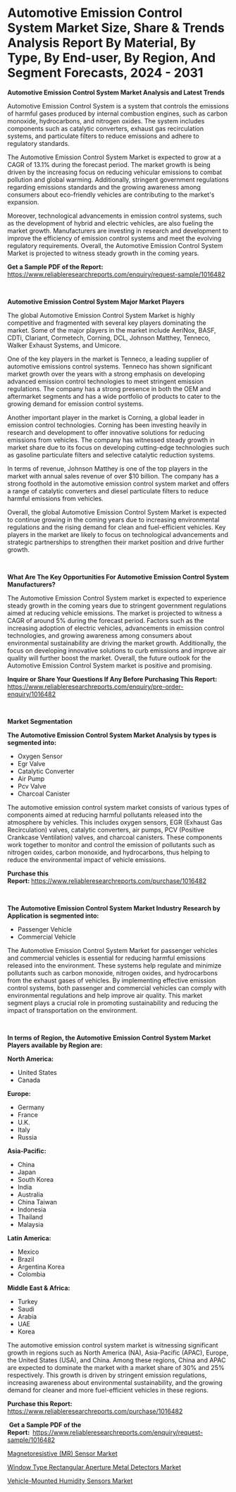 <p><h1>Automotive Emission Control System Market Size, Share & Trends Analysis Report By Material, By Type, By End-user, By Region, And Segment Forecasts, 2024 - 2031</h1></p><p><strong>Automotive Emission Control System Market Analysis and Latest Trends</strong></p>
<p><p>Automotive Emission Control System is a system that controls the emissions of harmful gases produced by internal combustion engines, such as carbon monoxide, hydrocarbons, and nitrogen oxides. The system includes components such as catalytic converters, exhaust gas recirculation systems, and particulate filters to reduce emissions and adhere to regulatory standards.</p><p>The Automotive Emission Control System Market is expected to grow at a CAGR of 13.1% during the forecast period. The market growth is being driven by the increasing focus on reducing vehicular emissions to combat pollution and global warming. Additionally, stringent government regulations regarding emissions standards and the growing awareness among consumers about eco-friendly vehicles are contributing to the market's expansion.</p><p>Moreover, technological advancements in emission control systems, such as the development of hybrid and electric vehicles, are also fueling the market growth. Manufacturers are investing in research and development to improve the efficiency of emission control systems and meet the evolving regulatory requirements. Overall, the Automotive Emission Control System Market is projected to witness steady growth in the coming years.</p></p>
<p><strong>Get a Sample PDF of the Report:&nbsp;</strong> <a href="https://www.reliableresearchreports.com/enquiry/request-sample/1016482">https://www.reliableresearchreports.com/enquiry/request-sample/1016482</a></p>
<p>&nbsp;</p>
<p><strong>Automotive Emission Control System Major Market Players</strong></p>
<p><p>The global Automotive Emission Control System Market is highly competitive and fragmented with several key players dominating the market. Some of the major players in the market include AeriNox, BASF, CDTi, Clariant, Cormetech, Corning, DCL, Johnson Matthey, Tenneco, Walker Exhaust Systems, and Umicore.</p><p>One of the key players in the market is Tenneco, a leading supplier of automotive emissions control systems. Tenneco has shown significant market growth over the years with a strong emphasis on developing advanced emission control technologies to meet stringent emission regulations. The company has a strong presence in both the OEM and aftermarket segments and has a wide portfolio of products to cater to the growing demand for emission control systems.</p><p>Another important player in the market is Corning, a global leader in emission control technologies. Corning has been investing heavily in research and development to offer innovative solutions for reducing emissions from vehicles. The company has witnessed steady growth in market share due to its focus on developing cutting-edge technologies such as gasoline particulate filters and selective catalytic reduction systems.</p><p>In terms of revenue, Johnson Matthey is one of the top players in the market with annual sales revenue of over $10 billion. The company has a strong foothold in the automotive emission control system market and offers a range of catalytic converters and diesel particulate filters to reduce harmful emissions from vehicles.</p><p>Overall, the global Automotive Emission Control System Market is expected to continue growing in the coming years due to increasing environmental regulations and the rising demand for clean and fuel-efficient vehicles. Key players in the market are likely to focus on technological advancements and strategic partnerships to strengthen their market position and drive further growth.</p></p>
<p>&nbsp;</p>
<p><strong>What Are The Key Opportunities For Automotive Emission Control System Manufacturers?</strong></p>
<p><p>The Automotive Emission Control System market is expected to experience steady growth in the coming years due to stringent government regulations aimed at reducing vehicle emissions. The market is projected to witness a CAGR of around 5% during the forecast period. Factors such as the increasing adoption of electric vehicles, advancements in emission control technologies, and growing awareness among consumers about environmental sustainability are driving the market growth. Additionally, the focus on developing innovative solutions to curb emissions and improve air quality will further boost the market. Overall, the future outlook for the Automotive Emission Control System market is positive and promising.</p></p>
<p><strong>Inquire or Share Your Questions If Any Before Purchasing This Report:</strong> <a href="https://www.reliableresearchreports.com/enquiry/pre-order-enquiry/1016482">https://www.reliableresearchreports.com/enquiry/pre-order-enquiry/1016482</a></p>
<p>&nbsp;</p>
<p><strong>Market Segmentation</strong></p>
<p><strong>The Automotive Emission Control System Market Analysis by types is segmented into:</strong></p>
<p><ul><li>Oxygen Sensor</li><li>Egr Valve</li><li>Catalytic Converter</li><li>Air Pump</li><li>Pcv Valve</li><li>Charcoal Canister</li></ul></p>
<p><p>The automotive emission control system market consists of various types of components aimed at reducing harmful pollutants released into the atmosphere by vehicles. This includes oxygen sensors, EGR (Exhaust Gas Recirculation) valves, catalytic converters, air pumps, PCV (Positive Crankcase Ventilation) valves, and charcoal canisters. These components work together to monitor and control the emission of pollutants such as nitrogen oxides, carbon monoxide, and hydrocarbons, thus helping to reduce the environmental impact of vehicle emissions.</p></p>
<p><strong>Purchase this Report:&nbsp;</strong><a href="https://www.reliableresearchreports.com/purchase/1016482">https://www.reliableresearchreports.com/purchase/1016482</a></p>
<p>&nbsp;</p>
<p><strong>The Automotive Emission Control System Market Industry Research by Application is segmented into:</strong></p>
<p><ul><li>Passenger Vehicle</li><li>Commercial Vehicle</li></ul></p>
<p><p>The Automotive Emission Control System Market for passenger vehicles and commercial vehicles is essential for reducing harmful emissions released into the environment. These systems help regulate and minimize pollutants such as carbon monoxide, nitrogen oxides, and hydrocarbons from the exhaust gases of vehicles. By implementing effective emission control systems, both passenger and commercial vehicles can comply with environmental regulations and help improve air quality. This market segment plays a crucial role in promoting sustainability and reducing the impact of transportation on the environment.</p></p>
<p>&nbsp;</p>
<p><strong>In terms of Region, the Automotive Emission Control System Market Players available by Region are:</strong></p>
<p>
    <p> <strong> North America: </strong>
        <ul>
            <li>United States</li>
            <li>Canada</li>
        </ul>
        </p> 
    <p> <strong> Europe: </strong>
        <ul>
            <li>Germany</li>
            <li>France</li>
            <li>U.K.</li>
            <li>Italy</li>
            <li>Russia</li>
        </ul>
        </p> 
    <p> <strong> Asia-Pacific: </strong>
        <ul>
            <li>China</li>
            <li>Japan</li>
            <li>South Korea</li>
            <li>India</li>
            <li>Australia</li>
            <li>China Taiwan</li>
            <li>Indonesia</li>
            <li>Thailand</li>
            <li>Malaysia</li>
        </ul>
        </p> 
    <p> <strong> Latin America: </strong>
        <ul>
            <li>Mexico</li>
            <li>Brazil</li>
            <li>Argentina Korea</li>
            <li>Colombia</li>
        </ul>
        </p> 
    <p> <strong> Middle East & Africa: </strong>
        <ul>
            <li>Turkey</li>
            <li>Saudi</li>
            <li>Arabia</li>
            <li>UAE</li>
            <li>Korea</li>
        </ul>
    </p>
    </p>
<p><p>The automotive emission control system market is witnessing significant growth in regions such as North America (NA), Asia-Pacific (APAC), Europe, the United States (USA), and China. Among these regions, China and APAC are expected to dominate the market with a market share of 30% and 25% respectively. This growth is driven by stringent emission regulations, increasing awareness about environmental sustainability, and the growing demand for cleaner and more fuel-efficient vehicles in these regions.</p></p>
<p><strong>Purchase this Report: </strong><a href="https://www.reliableresearchreports.com/purchase/1016482">https://www.reliableresearchreports.com/purchase/1016482</a></p>
<p>&nbsp;<strong>Get a Sample PDF of the Report:&nbsp;&nbsp;</strong><a href="https://www.reliableresearchreports.com/enquiry/request-sample/1016482">https://www.reliableresearchreports.com/enquiry/request-sample/1016482</a></p>
<p><strong></strong></p>
<p><p><a href="https://view.publitas.com/reportprime-1/magnetoresistive-mr-sensor-market-offers-provide-insightful-data-for-the-time-period-from-2023-to-2030-and-also-provide-analysis-based-on-application-type-and-region/">Magnetoresistive (MR) Sensor Market</a></p><p><a href="https://view.publitas.com/reportprime-1/window-type-rectangular-aperture-metal-detectors-market-research-report-provides-critical-insights-that-can-help-shape-business-development-and-investment-strategies/">Window Type Rectangular Aperture Metal Detectors Market</a></p><p><a href="https://view.publitas.com/reportprime-1/vehicle-mounted-humidity-sensors-market-analysis-and-market-size-global-industry-overview-market-segmentation-and-forecast-2023-to-2030/">Vehicle-Mounted Humidity Sensors Market</a></p></p>